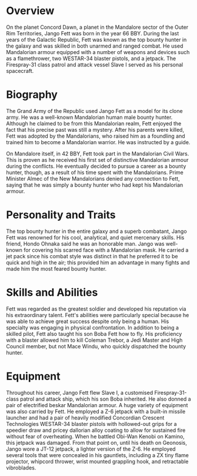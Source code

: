 # Overview

On the planet Concord Dawn, a planet in the Mandalore sector of the Outer Rim Territories, Jango Fett was born in the year 66 BBY.
During the last years of the Galactic Republic, Fett was known as the top bounty hunter in the galaxy and was skilled in both unarmed and ranged combat.
He used Mandalorian armour equipped with a number of weapons and devices such as a flamethrower, two WESTAR-34 blaster pistols, and a jetpack.
The Firespray-31 class patrol and attack vessel Slave I served as his personal spacecraft.

# Biography

The Grand Army of the Republic used Jango Fett as a model for its clone army.
He was a well-known Mandalorian human male bounty hunter.
Although he claimed to be from this Mandalorian realm, Fett enjoyed the fact that his precise past was still a mystery.
After his parents were killed, Fett was adopted by the Mandalorians, who raised him as a foundling and trained him to become a Mandalorian warrior.
He was instructed by a guide.

On Mandalore itself, in 42 BBY, Fett took part in the Mandalorian Civil Wars.
This is proven as he received his first set of distinctive Mandalorian armour during the conflicts.
He eventually decided to pursue a career as a bounty hunter, though, as a result of his time spent with the Mandalorians.
Prime Minister Almec of the New Mandalorians denied any connection to Fett, saying that he was simply a bounty hunter who had kept his Mandalorian armour.

# Personality and Traits

The top bounty hunter in the entire galaxy and a superb combatant, Jango Fett was renowned for his cool, analytical, and quiet mercenary skills.
His friend, Hondo Ohnaka said he was an honorable man.
Jango was well-known for covering his scarred face with a Mandalorian mask.
He carried a jet pack since his combat style was distinct in that he preferred it to be quick and high in the air; this provided him an advantage in many fights and made him the most feared bounty hunter.

# Skills and Abilities

Fett was regarded as the greatest soldier and developed his reputation via his extraordinary talent.
Fett's abilities were particularly special because he was able to achieve great success despite only being a human.
His specialty was engaging in physical confrontation.
In addition to being a skilled pilot, Fett also taught his son Boba Fett how to fly.
His proficiency with a blaster allowed him to kill Coleman Trebor, a Jedi Master and High Council member, but not Mace Windu, who quickly dispatched the bounty hunter.

# Equipment

Throughout his career, Jango Fett flew Slave I, a customised Firespray-31-class patrol and attack ship, which his son Boba inherited.
He also donned a pair of electrified beskar Mandalorian armour.
A huge variety of equipment was also carried by Fett.
He employed a Z-6 jetpack with a built-in missile launcher and had a pair of heavily modified Concordian Crescent Technologies WESTAR-34 blaster pistols with hollowed-out grips for a speedier draw and pricey dallorian alloy coating to allow for sustained fire without fear of overheating.
When he battled Obi-Wan Kenobi on Kamino, this jetpack was damaged.
From that point on, until his death on Geonosis, Jango wore a JT-12 jetpack, a lighter version of the Z-6.
He employed several tools that were concealed in his gauntlets, including a ZX tiny flame projector, whipcord thrower, wrist mounted grappling hook, and retractable vibroblades.
